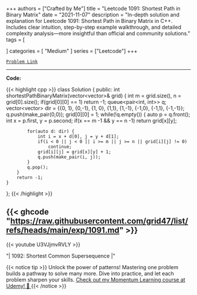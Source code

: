 
+++
authors = ["Crafted by Me"]
title = "Leetcode 1091: Shortest Path in Binary Matrix"
date = "2021-11-07"
description = "In-depth solution and explanation for Leetcode 1091: Shortest Path in Binary Matrix in C++. Includes clear intuition, step-by-step example walkthrough, and detailed complexity analysis—more insightful than official and community solutions."
tags = [
    
]
categories = [
    "Medium"
]
series = ["Leetcode"]
+++



[`Problem Link`](https://leetcode.com/problems/shortest-path-in-binary-matrix/description/)

---

**Code:**

{{< highlight cpp >}}
class Solution {
public:
    int shortestPathBinaryMatrix(vector<vector<int>>& grid) {
        int m = grid.size(), n = grid[0].size();
        if(grid[0][0] == 1) return -1;
        queue<pair<int, int>> q;
        vector<vector<int>> dir = {{0, 1}, {0,-1}, {1, 0}, {1,1}, {1,-1}, {-1,0}, {-1,1}, {-1,-1}};
        q.push(make_pair(0,0));
        grid[0][0] = 1;
        while(!q.empty()) {
            auto p = q.front();
            int x = p.first, y = p.second;
            if(x == m -1 && y == n -1) return grid[x][y];
            
            for(auto d: dir) {
                int i = x + d[0], j = y + d[1];
                if(i < 0 || j < 0 || i >= m || j >= n || grid[i][j] != 0)
                    continue;
                grid[i][j] = grid[x][y] + 1;
                q.push(make_pair(i, j));
            }
            q.pop();
        }
        return -1;
    }
};
{{< /highlight >}}

{{< ghcode "https://raw.githubusercontent.com/grid47/list/refs/heads/main/exp/1091.md" >}}
---
{{< youtube U3VJjmvRVLY >}}

"| 1092: Shortest Common Supersequence  |"

{{< notice tip >}}
Unlock the power of patterns! Mastering one problem builds a pathway to solve many more. Dive into practice, and let each problem sharpen your skills. [Check out my Momentum Learning course at Udemy! 🚀 ](https://www.udemy.com/course/algorithms-and-data-structures-in-cpp/)
{{< /notice >}}

